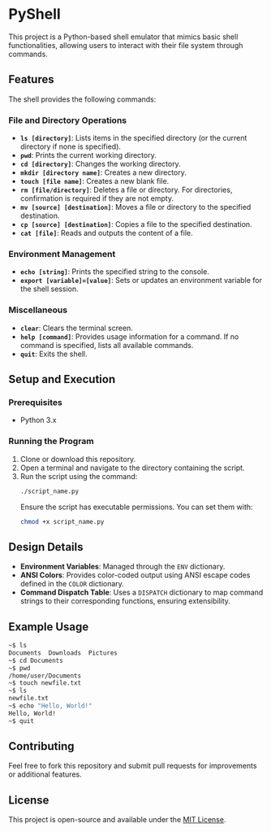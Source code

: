 # PyShell

This project is a Python-based shell emulator that mimics basic shell functionalities, allowing users to interact with their file system through commands.

## Features

The shell provides the following commands:

### File and Directory Operations
- **`ls [directory]`**: Lists items in the specified directory (or the current directory if none is specified).
- **`pwd`**: Prints the current working directory.
- **`cd [directory]`**: Changes the working directory.
- **`mkdir [directory name]`**: Creates a new directory.
- **`touch [file name]`**: Creates a new blank file.
- **`rm [file/directory]`**: Deletes a file or directory. For directories, confirmation is required if they are not empty.
- **`mv [source] [destination]`**: Moves a file or directory to the specified destination.
- **`cp [source] [destination]`**: Copies a file to the specified destination.
- **`cat [file]`**: Reads and outputs the content of a file.

### Environment Management
- **`echo [string]`**: Prints the specified string to the console.
- **`export [variable]=[value]`**: Sets or updates an environment variable for the shell session.

### Miscellaneous
- **`clear`**: Clears the terminal screen.
- **`help [command]`**: Provides usage information for a command. If no command is specified, lists all available commands.
- **`quit`**: Exits the shell.

## Setup and Execution

### Prerequisites
- Python 3.x

### Running the Program
1. Clone or download this repository.
2. Open a terminal and navigate to the directory containing the script.
3. Run the script using the command:
   ```bash
   ./script_name.py
   ```
   Ensure the script has executable permissions. You can set them with:
   ```bash
   chmod +x script_name.py
   ```

## Design Details

- **Environment Variables**: Managed through the `ENV` dictionary.
- **ANSI Colors**: Provides color-coded output using ANSI escape codes defined in the `COLOR` dictionary.
- **Command Dispatch Table**: Uses a `DISPATCH` dictionary to map command strings to their corresponding functions, ensuring extensibility.

## Example Usage

```bash
~$ ls
Documents  Downloads  Pictures
~$ cd Documents
~$ pwd
/home/user/Documents
~$ touch newfile.txt
~$ ls
newfile.txt
~$ echo "Hello, World!"
Hello, World!
~$ quit
```

## Contributing

Feel free to fork this repository and submit pull requests for improvements or additional features.

## License

This project is open-source and available under the [MIT License](LICENSE).
